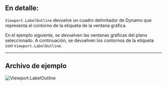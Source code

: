## En detalle:
`Viewport.LabelOutline` devuelve un cuadro delimitador de Dynamo que representa el contorno de la etiqueta de la ventana gráfica.

En el ejemplo siguiente, se devuelven las ventanas gráficas del plano seleccionado. A continuación, se devuelven los contornos de la etiqueta con `Viewport.LabelOutline`.
___
## Archivo de ejemplo

![Viewport.LabelOutline](./Revit.Elements.Viewport.LabelOutline_img.jpg)
